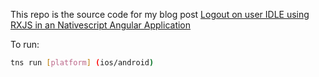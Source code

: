 This repo is the source code for my blog post [Logout on user IDLE using RXJS in an Nativescript Angular Application](http://aresdev.co/2019-04-03-nativescript-idle-logout/)

To run:

```sh
tns run [platform] (ios/android)
```